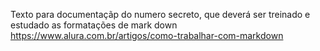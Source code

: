 Texto para documentaçãp do numero secreto, que deverá ser treinado e estudado as formatações de mark down
https://www.alura.com.br/artigos/como-trabalhar-com-markdown
